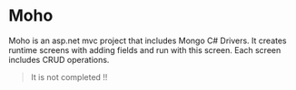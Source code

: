 # Moho
Moho is an asp.net mvc project that includes Mongo C# Drivers. It creates runtime screens with adding fields and run with this screen. Each screen includes CRUD operations.

>It is not completed !!
